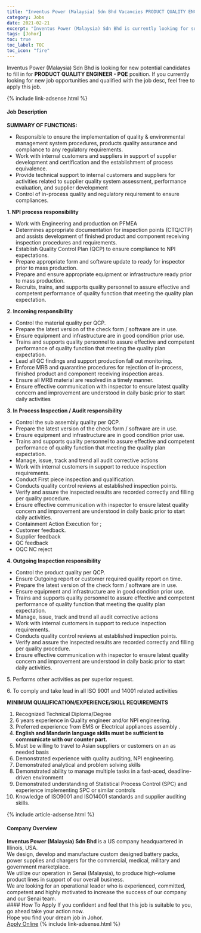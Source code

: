 ```yaml
---
title: "Inventus Power (Malaysia) Sdn Bhd Vacancies PRODUCT QUALITY ENGINEER - PQE" 
category: Jobs 
date: 2021-02-21 
excerpt: "Inventus Power (Malaysia) Sdn Bhd is currently looking for suitable person to fill in the PRODUCT QUALITY ENGINEER - PQE which based in Johor" 
tags: [Johor] 
toc: true 
toc_label: TOC 
toc_icon: "fire" 
--- 
```


<p>Inventus Power (Malaysia) Sdn Bhd is looking for new potential candidates to fill in for <b>PRODUCT QUALITY ENGINEER - PQE</b> position. If you currently looking for new job opportunities and qualified with the job desc, feel free to apply this job.
</p>{% include link-adsense.html %} 
<div><div><h4>Job Description</h4></div><div><div><span><div><p><strong>SUMMARY OF FUNCTIONS:</strong></p><ul><li>Responsible to ensure the implementation of quality &amp; environmental management system procedures,&#160;products quality assurance and compliance to any regulatory requirements.</li><li>Work with internal customers and suppliers in support of supplier development and certification and the establishment of process equivalence.</li><li>Provide technical support to internal customers and suppliers for activities related to supplier quality system assessment, performance evaluation, and supplier development</li><li>Control of in-process quality and regulatory requirement to ensure compliances.</li></ul><p><strong>1. NPI process responsibility</strong></p><ul><li>Work with Engineering and production on PFMEA</li><li>Determines appropriate documentation for inspection points (CTQ/CTP) and assists development of finished product and component receiving inspection procedures and requirements.</li><li>Establish Quality Control Plan (QCP) to ensure compliance to NPI expectations.</li><li>Prepare appropriate form and software update to ready for inspector prior to mass production.</li><li>Prepare and ensure appropriate equipment or infrastructure ready prior to mass production.</li><li>Recruits, trains, and supports quality personnel to assure effective and competent performance of quality function that meeting the quality plan expectation.</li></ul><p><strong>2. Incoming responsibility</strong></p><ul><li>Control the material quality per QCP.</li><li>Prepare the latest version of the check form / software are in use.</li><li>Ensure equipment and infrastructure are in good condition prior use.</li><li>Trains and supports quality personnel to assure effective and competent performance of quality function that meeting the quality plan expectation.</li><li>Lead all QC findings and support production fall out monitoring.</li><li>Enforce MRB and quarantine procedures for rejection of in-process, finished product and component receiving inspection areas.&#160;</li><li>Ensure all MRB material are resolved in a timely manner.</li><li>Ensure effective communication with inspector to ensure latest quality concern and improvement are understood in daily basic prior to start daily activities</li></ul><p><strong>3. In Process Inspection / Audit responsibility</strong></p><ul><li>Control the sub assembly quality per QCP.</li><li>Prepare the latest version of the check form / software are in use.</li><li>Ensure equipment and infrastructure are in good condition prior use.</li><li>Trains and supports quality personnel to assure effective and competent performance of quality function that meeting the quality plan expectation.</li><li>Manage, issue, track and trend all audit corrective actions</li><li>Work with internal customers in support to reduce inspection requirements.</li><li>Conduct First piece inspection and qualification.</li><li>Conducts quality control reviews at established inspection points.&#160;</li><li>Verify and assure the inspected results are recorded correctly and filling per quality procedure.</li><li>Ensure effective communication with inspector to ensure latest quality concern and improvement are understood in daily basic prior to start daily activities.</li><li>Containment Action Execution for ;</li><li>Customer feedback.</li><li>Supplier feedback</li><li>QC feedback</li><li>OQC NC reject</li></ul><p><strong>4. Outgoing Inspection responsibility</strong></p><ul><li>Control the product quality per QCP.</li><li>Ensure Outgoing report or customer required quality report on time.</li><li>Prepare the latest version of the check form / software are in use.</li><li>Ensure equipment and infrastructure are in good condition prior use.</li><li>Trains and supports quality personnel to assure effective and competent performance of quality function that meeting the quality plan expectation.</li><li>Manage, issue, track and trend all audit corrective actions</li><li>Work with internal customers in support to reduce inspection requirements.</li><li>Conducts quality control reviews at established inspection points.&#160;</li><li>Verify and assure the inspected results are recorded correctly and filling per quality procedure.</li><li>Ensure effective communication with inspector to ensure latest quality concern and improvement are understood in daily basic prior to start daily activities.</li></ul><p>5. Performs other activities as per superior request.</p><p>6. To comply and take lead in all ISO 9001 and 14001 related activities</p><p><strong>MINIMUM QUALIFICATION/EXPERIENCE/SKILL REQUIREMENTS</strong></p><ol><li>Recognized Technical Diploma/Degree</li><li>6 years experience in Quality engineer and/or NPI engineering.</li><li>Preferred experience from EMS or Electrical appliances assembly .</li><li><strong>English and Mandarin language skills must be sufficient to communicate with our counter part.</strong></li><li>Must be willing to travel to Asian suppliers or customers on an as needed basis</li><li>Demonstrated experience with quality auditing, NPI engineering.</li><li>Demonstrated analytical and problem solving skills</li><li>Demonstrated ability to manage multiple tasks in a fast-aced, deadline-driven environment</li><li>Demonstrated understanding of Statistical Process Control (SPC) and experience implementing SPC or similar controls</li><li>Knowledge of ISO9001 and ISO14001 standards and supplier auditing skills.</li></ol></div></span></div></div></div> 
{% include article-adsense.html %} 
<div><div><h4>Company Overview</h4></div><div><div><span><div><div><strong>Inventus Power (Malaysia) Sdn Bhd&#160;</strong>is a US company headquartered in Illinois, USA.</div>
<div>We design, develop and manufacture custom designed battery packs, power supplies and chargers for the commercial, medical, military and government marketplace.</div>
<div>We utilize our operation in Senai (Malaysia), to produce high-volume product lines in support of our overall business.</div>
<div>We are looking for an operational leader who is experienced, committed, competent and highly motivated to increase the success of our company and our Senai team.</div></div></span></div></div></div> 
#### How To Apply 
If you confident and feel that this job is suitable to you, go ahead take your action now. <br/> 
Hope you find your dream job in Johor. <br/> 
<a href="https://www.jobstreet.com.my/en/job/product-quality-engineer-pqe-4484633?jobId=jobstreet-my-job-4484633&" class="btn btn--info" target="_blank" rel="nofollow noopenner">Apply Online</a> 
{% include link-adsense.html %} 